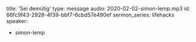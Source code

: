 title: 'Sei demütig'
type: message
audio: 2020-02-02-simon-lemp.mp3
id: 66fc9f43-2928-4f39-bbf7-6cbd57e490ef
sermon_series: lifehacks
speaker:
  - simon-lemp
